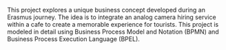 This project explores a unique business concept developed during an Erasmus journey. The idea is to integrate an analog camera hiring service within a cafe to create a memorable experience for tourists. This project is modeled in detail using Business Process Model and Notation (BPMN) and Business Process Execution Language (BPEL).
